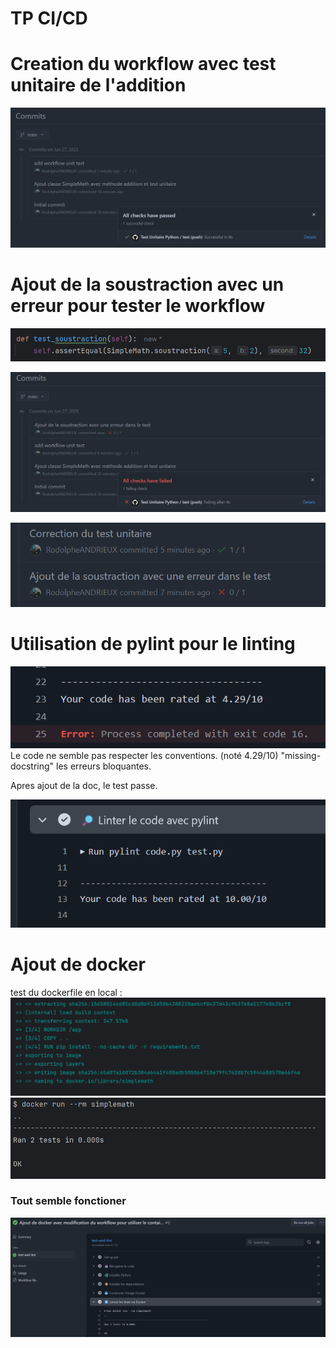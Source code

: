 # TP CI/CD

# Creation du workflow avec test unitaire de l'addition

![img.png](Illustrations/img.png)

# Ajout de la soustraction avec un erreur pour tester le workflow

![img_1.png](Illustrations/img_1.png)

![img_2.png](Illustrations/img_2.png)

![img.png](Illustrations/img_3.png)

# Utilisation de pylint pour le linting

![img_1.png](Illustrations/img_5.png)
Le code ne semble pas respecter les conventions. (noté 4.29/10) "missing-docstring" les erreurs bloquantes.

Apres ajout de la doc, le test passe.

![img.png](Illustrations/img_4.png)

# Ajout de docker

test du dockerfile en local :
![img.png](Illustrations/img_6.png)
![img_1.png](Illustrations/img_7.png)

### Tout semble fonctioner 

![img.png](Illustrations/img_8.png)



